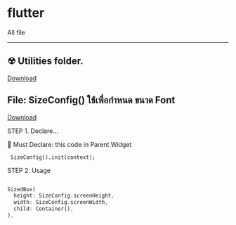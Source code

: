 # flutter
All file

---   

## ☢︎ Utilities folder. 

[Download](https://drive.google.com/drive/folders/1CBA6w_qHkyPKoZiGUmIh31ZUF4k4CiP-?usp=sharing)

## File: SizeConfig() ใช้เพื่อกำหนด ขนาด Font

[Download](https://drive.google.com/file/d/198i0Mqtd8f5OYgTw6te8H6vmm9nTyf1W/view?usp=sharing)

STEP 1. Declare...

🔨 Must Declare: this code in Parent Widget

`  SizeConfig().init(context);  `

STEP 2. Usage

``` dart

SizedBox(  
  height: SizeConfig.screenHeight,
  width: SizeConfig.screenWidth,
  child: Container(),
),

```
